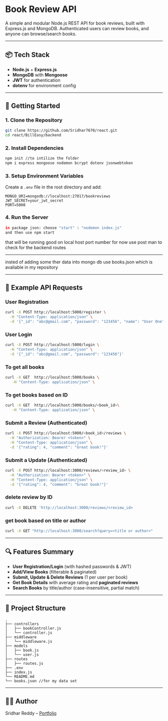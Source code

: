 # Book Review API

A simple and modular Node.js REST API for book reviews, built with Express.js and MongoDB. Authenticated users can review books, and anyone can browse/search books.

---

## 📦 Tech Stack

* **Node.js** + **Express.js**
* **MongoDB** with **Mongoose**
* **JWT** for authentication
* **dotenv** for environment config

---

## 🚀 Getting Started

### 1. Clone the Repository

```bash
git clone https://github.com/Sridhar7670/react.git
cd react/BillEasy/backend

```

### 2. Install Dependencies

```bash
npm init //to intilize the folder 
npm i express mongoose nodemon bcrypt dotenv jsonwebtoken
```

### 3. Setup Environment Variables

Create a `.env` file in the root directory and add:

```env
MONGO_URI=mongodb://localhost:27017/bookreviews
JWT_SECRET=your_jwt_secret
PORT=5000
```

### 4. Run the Server

```bash
in package json: choose "start" : "nodemon index.js"
and then use npm start 

```
that will be running good on local host port number for now use post man to check for the backend routes 

---
insted of adding some ther data into mongo db use books.json which is avaliable in my repository 

---

## 🧪 Example API Requests

### User Registration

```bash
curl -X POST http://localhost:5000/register \
  -H "Content-Type: application/json" \
  -d '{"_id": "abc@gmail.com", "password": "123456", "name": "User One"}'
```

### User Login

```bash
curl -X POST http://localhost:5000/login \
  -H "Content-Type: application/json" \
  -d '{"_id": "abc@gmail.com", "password": "123456"}'
```


### To get all books
```bash 
curl -X GET  http://localhost:5000/books \
   -H "Content-Type: application/json" \
```
### To get books based on ID
```bash 
curl -X GET  http://localhost:5000/books/<book_id>\
   -H "Content-Type: application/json" \
```


### Submit a Review (Authenticated)

```bash
curl -X POST http://localhost:5000/<book_id>/reviews \
  -H "Authorization: Bearer <token>" \
  -H "Content-Type: application/json" \
  -d '{"rating": 4, "comment": "Great book!"}'
```

### Submit a Update (Authenticated)

```bash
curl -X POST http://localhost:3000/reviews/<review_id> \
  -H "Authorization: Bearer <token>" \
  -H "Content-Type: application/json" \
  -d '{"rating": 4, "comment": "Great book!"}'
```

### delete review by ID 

```bash
curl -X DELETE 'http://localhost:3000/reviews/<review_id>
```

### get book based on title or author 
```bash 
curl -X GET "http://localhost:3000/search?query=<title or author>"
```
---

## 🔍 Features Summary

* **User Registration/Login** (with hashed passwords & JWT)
* **Add/View Books** (filterable & paginated)
* **Submit, Update & Delete Reviews** (1 per user per book)
* **Get Book Details** with average rating and **paginated reviews**
* **Search Books** by title/author (case-insensitive, partial match)


---

## 📂 Project Structure

```
.
├── controllers
│   ├── bookController.js
│   └── controller.js
├── middleware
│   └── middleware.js
├── models
│   ├── book.js
│   └── user.js
├── routes
│   ├── routes.js
├── .env
├── index.js
└── README.md
└── books.json //for my data set 
```



---

## 🧑‍💻 Author

Sridhar Reddy – [Portfolio](https://sridhars-portfolio.netlify.app/)




